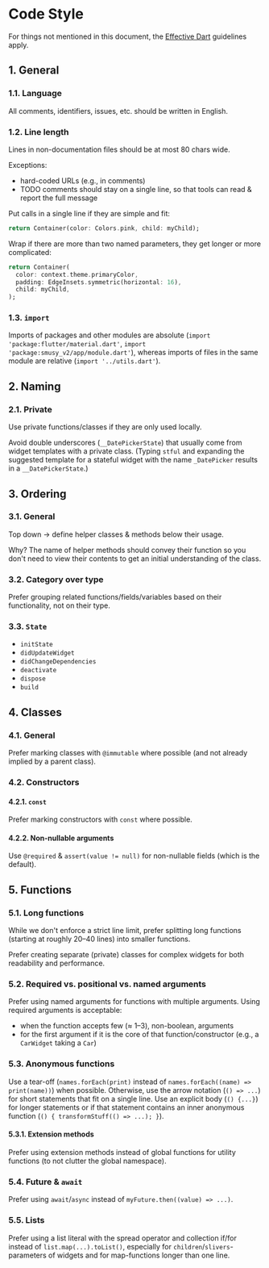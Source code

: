 # Code Style

For things not mentioned in this document, the [Effective Dart](https://dart.dev/guides/language/effective-dart) guidelines apply.

## 1. General

### 1.1. Language

All comments, identifiers, issues, etc. should be written in English.

### 1.2. Line length

Lines in non-documentation files should be at most 80 chars wide.

Exceptions:

- hard-coded URLs (e.g., in comments)
- TODO comments should stay on a single line, so that tools can read & report the full message

Put calls in a single line if they are simple and fit:

```dart
return Container(color: Colors.pink, child: myChild);
```

Wrap if there are more than two named parameters, they get longer or more complicated:

```dart
return Container(
  color: context.theme.primaryColor,
  padding: EdgeInsets.symmetric(horizontal: 16),
  child: myChild,
);
```

### 1.3. `import`

Imports of packages and other modules are absolute (`import 'package:flutter/material.dart'`, `import 'package:smusy_v2/app/module.dart'`), whereas imports of files in the same module are relative (`import '../utils.dart'`).

## 2. Naming

### 2.1. Private

Use private functions/classes if they are only used locally.

Avoid double underscores (`__DatePickerState`) that usually come from widget templates with a private class. (Typing `stful` and expanding the suggested template for a stateful widget with the name `_DatePicker` results in a `__DatePickerState`.)

## 3. Ordering

### 3.1. General

Top down → define helper classes & methods below their usage.

Why? The name of helper methods should convey their function so you don't need to view their contents to get an initial understanding of the class.

### 3.2. Category over type

Prefer grouping related functions/fields/variables based on their functionality, not on their type.

### 3.3. `State`

- `initState`
- `didUpdateWidget`
- `didChangeDependencies`
- `deactivate`
- `dispose`
- `build`

## 4. Classes

### 4.1. General

Prefer marking classes with `@immutable` where possible (and not already implied by a parent class).

### 4.2. Constructors

#### 4.2.1. `const`

Prefer marking constructors with `const` where possible.

#### 4.2.2. Non-nullable arguments

Use `@required` & `assert(value != null)` for non-nullable fields (which is the default).

## 5. Functions

### 5.1. Long functions

While we don't enforce a strict line limit, prefer splitting long functions (starting at roughly 20–40 lines) into smaller functions.

Prefer creating separate (private) classes for complex widgets for both readability and performance.

### 5.2. Required vs. positional vs. named arguments

Prefer using named arguments for functions with multiple arguments. Using required arguments is acceptable:

- when the function accepts few (≈ 1–3), non-boolean, arguments
- for the first argument if it is the core of that function/constructor (e.g., a `CarWidget` taking a `Car`)

### 5.3. Anonymous functions

Use a tear-off (`names.forEach(print)` instead of `names.forEach((name) => print(name))`) when possible. Otherwise, use the arrow notation (`() => ...`) for short statements that fit on a single line. Use an explicit body (`() {...}`) for longer statements or if that statement contains an inner anonymous function (`() { transformStuff(() => ...); }`).

#### 5.3.1. Extension methods

Prefer using extension methods instead of global functions for utility functions (to not clutter the global namespace).

### 5.4. Future & `await`

Prefer using `await`/`async` instead of `myFuture.then((value) => ...)`.

### 5.5. Lists

Prefer using a list literal with the spread operator and collection if/for instead of `list.map(...).toList()`, especially for `children`/`slivers`-parameters of widgets and for map-functions longer than one line.
